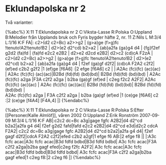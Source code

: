 # Eklundapolska nr 2

Två varianter:

{%abc%}
X:11
T:Eklundapolska nr 2
C:Viksta-Lasse
R:Polska
O:Uppland
B:Melodier från Upplands bruk och Fyris bygder häfte 2, nr. 11
Z:Nils L
M:3/4
L:1/16
K:F
FA|: c2>(d2 c2=Bc) a2>>g2 | (g>a)ge (f>g)fc !tenuto!A2!tenuto!B2 |
     d2>(e2 d2^cd) b2>a2  | {ab}a2fa {ga}g4 d4 | {fg}f2ef g2d2 (fa)fd |
     (fa)fd e2c2 e2B2     | d2>e2    d2cd  e2B2| d2>c2 (cd)cA F2zA |
     c2>(d2 c2=Bc) a2>>g2 | (g>a)ge (f>g)fc !tenuto!A2!tenuto!B2 | d2>(e2 d2^cd) b2>a2  | 
    {ab}a2fa {ga}g4 d4 | f2ef (ga)gf d2f2| (cd)cA F2A2 c2f2| 
    (ef)ed c2b2 g2f2 |1 (ef)ge [f6A6] :|2 efge [f6A6] c2 |
|:A2Ac (fc)(fc) (ac)(ac) | A2Ac (fc)(fc) (ac)(ac)|B2Bd (fd)(fd) (bd)(bd)|
  B2Bd (fd)(fd) (bd)(bd) | A2Ac (fc)(fc) a2ga    |F3A  c2f2 a2ga | 
  b2ba (ga)gf (ef)ed | c2eg f2c2 A2F2| A2Ac (fc)(fc) (ac)(ac) | 
  A2Ac (fc)(fc) (ac)(ac)| B2Bd (fd)(fd) (bd)(bd)| B2Bd (fd)(fd) (bd)(bd) |  
  A2Ac (fc)(fc) a2ga    | F3A  c2f2 a2ga | 
  b2ba (ga)gf (ef)ed |1 (ce)ge [f6A6] c2 :|2 (ce)ge [f4A4] [F4A,4] |]
{%endabc%}

{%abc%}
X:11
T:Eklundapolska nr 2
C:Viksta-Lasse
R:Polska
S:Efter [[Personer/Kalle Almlöf]], våren 2002
O:Uppland
Z:Erik Ronström 2007-09-09
M:3/4
L:1/16
K:F
AB|:c2c2 dc=Bc a3g|gage fgfc A2B2|d4 d2^cd b2a2|a2fa g4 d4|
f2ef g2d2 fafd|fafd e2c2 e2B2|d4 d2^cd e3d|d2c2 cdcA F2A2|
c2c2 dc=Bc a3g|gage fgfc A2B2|d4 d2^cd b2a2|a2fa g4 d4|
f2ef gagf d2f2|cdcA F2A2 c2f2|efed c2b2 a2gf|1 efge f6 AB:|2 efge f8 ||
|:A3c fcfc acac|A3c fcfc acac|B3d fdfd bdbd|B3d fdfd bdbd|
A3c fcfc acac|F3A c2f2 a2ga|b2ba gagf efed|c2eg f2fc A2F2|
A3c fcfc acac|A3c fcfc acac|B3d fdfd bdbd|B3d fdfd bdbd|
A3c fcfc acac|F3A c2f2 a2ga|b2ba gagf efed|1 c2eg f8:|2 c2eg f6 |]
{%endabc%}

